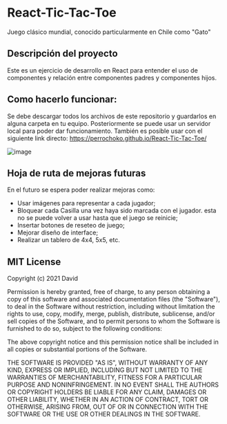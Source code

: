 # React-Tic-Tac-Toe
Juego clásico mundial, conocido particularmente en Chile como "Gato"

## Descripción del proyecto
Este es un ejercicio de desarrollo en React para entender el uso de componentes y relación entre componentes padres y componentes hijos.

## Como hacerlo funcionar:

Se debe descargar todos los archivos de este repositorio y guardarlos en alguna carpeta en tu equipo. Posteriormente se puede usar un servidor local para poder dar funcionamiento. También es posible usar con el siguiente link directo:  https://perrochoko.github.io/React-Tic-Tac-Toe/

![image](https://user-images.githubusercontent.com/87394787/143794736-d508c2a9-e088-48a6-a9f0-550ceebca319.png)


## Hoja de ruta de mejoras futuras

En el futuro se espera poder realizar mejoras como: 
* Usar imágenes para representar a cada jugador;
* Bloquear cada Casilla una vez haya sido marcada con el jugador. esta no se puede volver a usar hasta que el juego se reinicie;
* Insertar botones de reseteo de juego;
* Mejorar diseño de interface;
* Realizar un tablero de 4x4, 5x5, etc.

## MIT License

Copyright (c) 2021 David

Permission is hereby granted, free of charge, to any person obtaining a copy
of this software and associated documentation files (the "Software"), to deal
in the Software without restriction, including without limitation the rights
to use, copy, modify, merge, publish, distribute, sublicense, and/or sell
copies of the Software, and to permit persons to whom the Software is
furnished to do so, subject to the following conditions:

The above copyright notice and this permission notice shall be included in all
copies or substantial portions of the Software.

THE SOFTWARE IS PROVIDED "AS IS", WITHOUT WARRANTY OF ANY KIND, EXPRESS OR
IMPLIED, INCLUDING BUT NOT LIMITED TO THE WARRANTIES OF MERCHANTABILITY,
FITNESS FOR A PARTICULAR PURPOSE AND NONINFRINGEMENT. IN NO EVENT SHALL THE
AUTHORS OR COPYRIGHT HOLDERS BE LIABLE FOR ANY CLAIM, DAMAGES OR OTHER
LIABILITY, WHETHER IN AN ACTION OF CONTRACT, TORT OR OTHERWISE, ARISING FROM,
OUT OF OR IN CONNECTION WITH THE SOFTWARE OR THE USE OR OTHER DEALINGS IN THE
SOFTWARE.
